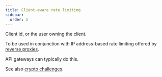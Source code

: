 ```yaml
---
title: Client-aware rate limiting
sidebar:
  order: 5
---
```


Client id, or the user owning the client.

To be used in conjunction with IP address-based rate limiting offered by [reverse proxies](reverse-proxies.md).

API gateways can typically do this.

See also [crypto challenges](crypto-challenges.md).
